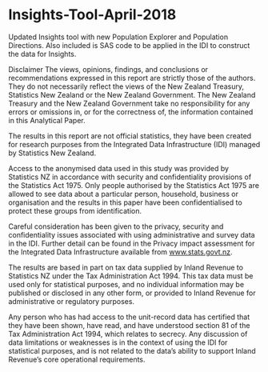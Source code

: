 # Insights-Tool-April-2018
Updated Insights tool with new Population Explorer and Population Directions. Also included is SAS code to be applied in the IDI to construct the data for Insights.

Disclaimer
The views, opinions, findings, and conclusions or recommendations expressed in this report are strictly those of the authors. They do not necessarily reflect the views of the New Zealand Treasury, Statistics New Zealand or the New Zealand Government. The New Zealand Treasury and the New Zealand Government take no responsibility for any errors or omissions in, or for the correctness of, the information contained in this Analytical Paper.

The results in this report are not official statistics, they have been created for research purposes from the Integrated Data Infrastructure (IDI) managed by Statistics New Zealand.

Access to the anonymised data used in this study was provided by Statistics NZ in accordance with security and confidentiality provisions of the Statistics Act 1975. Only people authorised by the Statistics Act 1975 are allowed to see data about a particular person, household, business or organisation and the results in this paper have been confidentialised to protect these groups from identification.

Careful consideration has been given to the privacy, security and confidentiality issues associated with using administrative and survey data in the IDI. Further detail can be found in the Privacy impact assessment for the Integrated Data Infrastructure available from www.stats.govt.nz.

The results are based in part on tax data supplied by Inland Revenue to Statistics NZ under the Tax Administration Act 1994. This tax data must be used only for statistical purposes, and no individual information may be published or disclosed in any other form, or provided to Inland Revenue for administrative or regulatory purposes.

Any person who has had access to the unit-record data has certified that they have been shown, have read, and have understood section 81 of the Tax Administration Act 1994, which relates to secrecy. Any discussion of data limitations or weaknesses is in the context of using the IDI for statistical purposes, and is not related to the data’s ability to support Inland Revenue’s core operational requirements.
